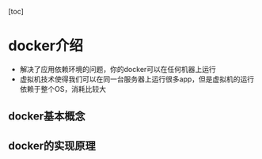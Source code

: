 [toc]

# docker介绍

* 解决了应用依赖环境的问题，你的docker可以在任何机器上运行
* 虚拟机技术使得我们可以在同一台服务器上运行很多app，但是虚拟机的运行依赖于整个OS，消耗比较大

## docker基本概念

## docker的实现原理